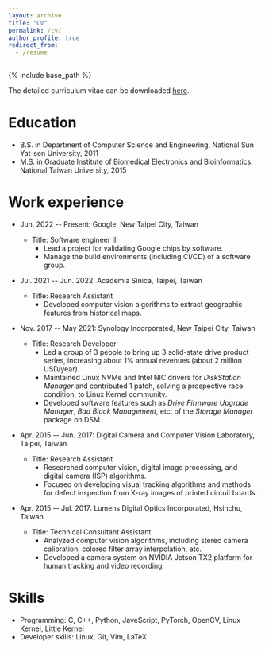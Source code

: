 ```yaml
---
layout: archive
title: "CV"
permalink: /cv/
author_profile: true
redirect_from:
  - /resume
---
```


{% include base_path %}

The detailed curriculum vitae can be downloaded [here](/files/cswong_cv.pdf).

Education
======
* B.S. in Department of Computer Science and Engineering, National Sun Yat-sen University, 2011
* M.S. in Graduate Institute of Biomedical Electronics and Bioinformatics, National Taiwan University, 2015

Work experience
======
* Jun. 2022 -- Present: Google, New Taipei City, Taiwan
  * Title: Software engineer III
    * Lead a project for validating Google chips by software.
    * Manage the build environments (including CI/CD) of a software group.

* Jul. 2021 -- Jun. 2022: Academia Sinica, Taipei, Taiwan
  * Title: Research Assistant
    * Developed computer vision algorithms to extract geographic features from historical maps.

* Nov. 2017 -- May 2021: Synology Incorporated, New Taipei City, Taiwan
  * Title: Research Developer
    * Led a group of 3 people to bring up 3 solid-state drive product series, increasing about 1% annual revenues (about 2 million USD/year).
    * Maintained Linux NVMe and Intel NIC drivers for _DiskStation Manager_ and contributed 1 patch, solving a prospective race condition, to Linux Kernel community.
    * Developed software features such as _Drive Firmware Upgrade Manager_, _Bad Block Management_, etc. of the _Storage Manager_ package on DSM.
  
* Apr. 2015 -- Jun. 2017: Digital Camera and Computer Vision Laboratory, Taipei, Taiwan
  * Title: Research Assistant
    * Researched computer vision, digital image processing, and digital camera (ISP) algorithms.
    * Focused on developing visual tracking algorithms and methods for defect inspection from X-ray images of printed circuit boards.

* Apr. 2015 -- Jul. 2017: Lumens Digital Optics Incorporated, Hsinchu, Taiwan
  * Title: Technical Consultant Assistant
    * Analyzed computer vision algorithms, including stereo camera calibration, colored filter array interpolation, etc.
    * Developed a camera system on NVIDIA Jetson TX2 platform for human tracking and video recording.

Skills
======
* Programming: C, C++, Python, JaveScript, PyTorch, OpenCV, Linux Kernel,
  Little Kernel
* Developer skills: Linux, Git, Vim, LaTeX
